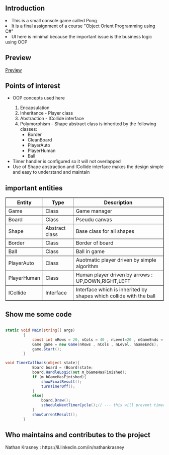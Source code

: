 <h2>Introduction</h2>
<li>This is a small console game called Pong</li> 
<li>It is a final assignment of a course "Object Orient Programming using C#"</li>
<li>UI here is minimal because the important issue is the business logic using OOP</li>
</ul>

<h2>Preview</h2>
<a href='https://www.youtube.com/watch?v=jnxOArmpBIg'>Preview</a>

<h2>Points of interest</h2>
<ul>
<li>OOP concepts used here</li>
<ol>
<li>Encapsulation</li>
<li>Inheritance - Player class</li>
<li>Abstraction - ICollide interface</li>
<li>Polymorphism - Shape abstract class is inherited by the following classes: 
<ul>
<li>Border</li>
<li>CleanBoard</li>
<li>PlayerAuto</li>
<li>PlayerHuman</li>
<li>Ball</li>
</ul>
</li>
</ol>
<li>Timer handler is configured so it will not overlapped</li>
<li>Use of Shape abstraction and ICollide interface makes the design simple and easy to understand and maintain</li>
</ul>

<h2>important entities</h2>
<table border=1>
<tr>
<th>Entity</th>
<th>Type</th>
<th>Description</th>
</tr>
<tr>
<td>Game</td>
<td>Class</td>
<td>Game manager</td>
</tr>
<tr>
<td>Board</td>
<td>Class</td>
<td>Pseudu canvas</td>
</tr>
<tr>
<td>Shape</td>
<td>Abstract class</td>
<td>Base class for all shapes</td>
</tr>
<tr>
<td>Border</td>
<td>Class</td>
<td>Border of board</td>
</tr>
<tr>
<td>Ball</td>
<td>Class</td>
<td>Ball in game</td>
</tr>

<tr>
<td>PlayerAuto</td>
<td>Class</td>
<td>Auotmatic player driven by simple algorithm</td>
</tr>
<tr>
<td>PlayerHuman</td>
<td>Class</td>
<td>Human player driven by arrows : UP,DOWN,RIGHT,LEFT</td>
</tr>

<tr>
<td>ICollide</td>
<td>Interface</td>
<td>Interface which is inherited by shapes which collide with the ball</td>
</tr>


</table>


<h2>Show me some code</h2>

```csharp

static void Main(string[] args)
        {
            const int nRows = 20, nCols = 40 , nLevel=20 , nGameEnds = 2;
            Game game = new Game(nRows , nCols , nLevel, nGameEnds);
            game.Start();
        }

void TimerCallback(object state){
            Board board = (Board)state;
            board.HandleLogic(out m_bGameHasFinished);
            if (m_bGameHasFinished){
                showFinalResult();
                turnTimerOff();
            }
            else{
                board.Draw();
                scheduleNextTimerCycle();// --- this will prevent timer callback overlapping
            }
            showCurrentResult();
        }

```



<h2>Who maintains and contributes to the project</h2>
Nathan Krasney : https://il.linkedin.com/in/nathankrasney